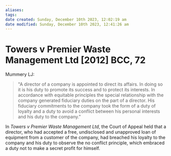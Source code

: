 ```yaml
---
aliases: 
tags: 
date created: Sunday, December 10th 2023, 12:02:19 am
date modified: Sunday, December 10th 2023, 12:41:26 am
---
```


# Towers v Premier Waste Management Ltd [2012] BCC, 72

Mummery LJ:

>"A director of a company is appointed to direct its affairs. In doing so it is his duty to promote its success and to protect its interests. In accordance with equitable principles the special relationship with the company generated fiduciary duties on the part of a director. His fiduciary commitments to the company took the form of a duty of loyalty and a duty to avoid a conflict between his personal interests and his duty to the company."

In _Towers v Premier Waste Management Ltd_, the Court of Appeal held that a director, who had accepted a free, undisclosed and unapproved loan of equipment from a customer of the company, had breached his loyalty to the company and his duty to observe the no conflict principle, which embraced a duty not to make a secret profit for himself.
